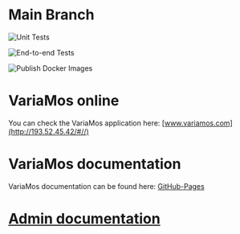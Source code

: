 # Main Branch

![Unit Tests](https://github.com/VariaMosORG/VariaMos/workflows/Unit%20Tests/badge.svg?branch=main)

![End-to-end Tests](https://github.com/VariaMosORG/VariaMos/workflows/End-to-end%20Tests/badge.svg?branch=main)

![Publish Docker Images](https://github.com/VariaMosORG/VariaMos/workflows/Publish%20Docker%20Images/badge.svg)

# VariaMos online
You can check the VariaMos application here: [www.variamos.com](http://193.52.45.42/#//)

# VariaMos documentation
VariaMos documentation can be found here: [GitHub-Pages](https://variamosple.github.io/VariaMos/)

# [Admin documentation](docs\adminDocs\README.md)